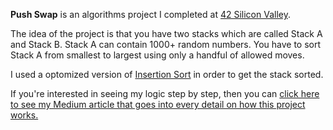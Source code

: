 <b>Push Swap</b> is an algorithms project I completed at [42 Silicon Valley](https://www.42.us.org/).</br>

The idea of the project is that you have two stacks which are called Stack A and Stack B. Stack A can contain 1000+ random numbers. You have to sort Stack A from smallest to largest using only a handful of allowed moves.

I used a optomized version of [Insertion Sort](https://en.wikipedia.org/wiki/Insertion_sort) in order to get the stack sorted.

If you're interested in seeing my logic step by step, then you can [click here to see my Medium article that goes into every detail on how this project works.](https://medium.com/@jamierobertdawson/push-swap-the-least-amount-of-moves-with-two-stacks-d1e76a71789a)
